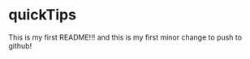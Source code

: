 quickTips
=========

This is my first README!!! and this is my first minor change to push to github!

